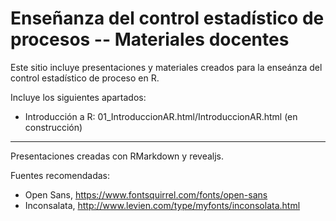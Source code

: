 # Enseñanza del control estadístico de procesos -- Materiales docentes


Este sitio incluye presentaciones y materiales creados para la enseánza del control estadístico de proceso en R.

Incluye los siguientes apartados:

- Introducción a R: 01_IntroduccionAR.html/IntroduccionAR.html (en construcción)


----
Presentaciones creadas con RMarkdown y revealjs.

Fuentes recomendadas:
- Open Sans, https://www.fontsquirrel.com/fonts/open-sans
- Inconsalata, http://www.levien.com/type/myfonts/inconsolata.html
